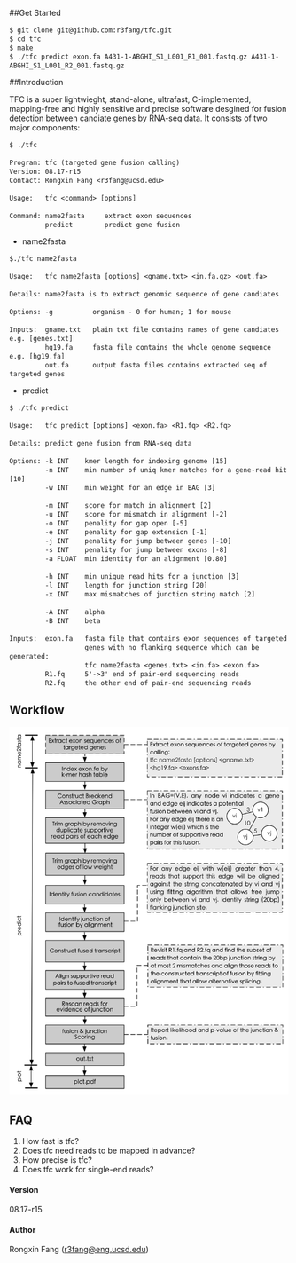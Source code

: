 ##Get Started

```
$ git clone git@github.com:r3fang/tfc.git
$ cd tfc
$ make
$ ./tfc predict exon.fa A431-1-ABGHI_S1_L001_R1_001.fastq.gz A431-1-ABGHI_S1_L001_R2_001.fastq.gz
```


##Introduction

TFC is a super lightwieght, stand-alone, ultrafast, C-implemented, mapping-free and highly sensitive and precise software desgined for fusion detection between candiate genes by RNA-seq data. It consists of two major components: 
 
```
$ ./tfc

Program: tfc (targeted gene fusion calling)
Version: 08.17-r15
Contact: Rongxin Fang <r3fang@ucsd.edu>

Usage:   tfc <command> [options]

Command: name2fasta     extract exon sequences
         predict        predict gene fusion
```

 - name2fasta

```
$./tfc name2fasta

Usage:   tfc name2fasta [options] <gname.txt> <in.fa.gz> <out.fa> 

Details: name2fasta is to extract genomic sequence of gene candiates

Options: -g          organism - 0 for human; 1 for mouse

Inputs:  gname.txt   plain txt file contains names of gene candiates e.g. [genes.txt]
         hg19.fa     fasta file contains the whole genome sequence   e.g. [hg19.fa]
         out.fa      output fasta files contains extracted seq of targeted genes
```

  - predict
	
```
$ ./tfc predict

Usage:   tfc predict [options] <exon.fa> <R1.fq> <R2.fq>

Details: predict gene fusion from RNA-seq data

Options: -k INT    kmer length for indexing genome [15]
         -n INT    min number of uniq kmer matches for a gene-read hit [10]
         -w INT    min weight for an edge in BAG [3]
         
		 -m INT    score for match in alignment [2]
         -u INT    score for mismatch in alignment [-2]
         -o INT    penality for gap open [-5]
         -e INT    penality for gap extension [-1]
         -j INT    penality for jump between genes [-10]
         -s INT    penality for jump between exons [-8]
         -a FLOAT  min identity for an alignment [0.80]
         
		 -h INT    min unique read hits for a junction [3]
		 -l INT    length for junction string [20]         
		 -x INT    max mismatches of junction string match [2]

		 -A INT    alpha
		 -B INT    beta
		 
Inputs:  exon.fa   fasta file that contains exon sequences of targeted 
                   genes with no flanking sequence which can be generated: 
                   tfc name2fasta <genes.txt> <in.fa> <exon.fa> 
         R1.fq     5'->3' end of pair-end sequencing reads
         R2.fq     the other end of pair-end sequencing reads
```

## Workflow

![workflow](https://github.com/r3fang/tfc/blob/master/img/workflow.jpg)

## FAQ

1. How fast is tfc?
2. Does tfc need reads to be mapped in advance?
3. How precise is tfc?
4. Does tfc work for single-end reads?

#### Version
08.17-r15

#### Author
Rongxin Fang (r3fang@eng.ucsd.edu)

